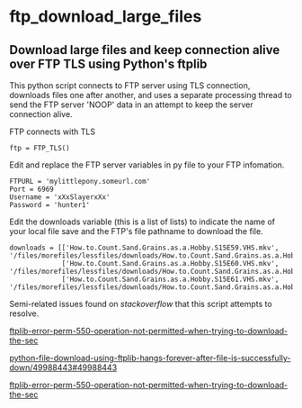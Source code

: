 # ftp_download_large_files
## Download large files and keep connection alive over FTP TLS using Python's ftplib

This python script connects to FTP server using TLS connection, downloads files one after another, and uses a separate processing thread to send the FTP server 'NOOP' data in an attempt to keep the server connection alive. 

FTP connects with TLS
```
ftp = FTP_TLS()
```

Edit and replace the FTP server variables in py file to your FTP infomation.
```
FTPURL = 'mylittlepony.someurl.com'
Port = 6969
Username = 'xXxSlayerxXx'
Password = 'hunter1'
```

Edit the downloads variable (this is a list of lists) to indicate the name of your local file save and the FTP's file pathname to download the file.
```
downloads = [['How.to.Count.Sand.Grains.as.a.Hobby.S15E59.VHS.mkv', '/files/morefiles/lessfiles/downloads/How.to.Count.Sand.Grains.as.a.Hobby.S15E59.VHS.mkv'],
             ['How.to.Count.Sand.Grains.as.a.Hobby.S15E60.VHS.mkv', '/files/morefiles/lessfiles/downloads/How.to.Count.Sand.Grains.as.a.Hobby.S15E60.VHS.mkv'],
             ['How.to.Count.Sand.Grains.as.a.Hobby.S15E61.VHS.mkv', '/files/morefiles/lessfiles/downloads/How.to.Count.Sand.Grains.as.a.Hobby.S15E61.VHS.mkv']]
```

Semi-related issues found on *stackoverflow* that this script attempts to resolve.

[ftplib-error-perm-550-operation-not-permitted-when-trying-to-download-the-sec](https://stackoverflow.com/questions/73534659/ftplib-error-perm-550-operation-not-permitted-when-trying-to-download-the-sec)

[python-file-download-using-ftplib-hangs-forever-after-file-is-successfully-down/49988443#49988443](https://stackoverflow.com/questions/49976095/python-file-download-using-ftplib-hangs-forever-after-file-is-successfully-down/49988443#49988443)

[ftplib-error-perm-550-operation-not-permitted-when-trying-to-download-the-sec](https://stackoverflow.com/questions/73534659/ftplib-error-perm-550-operation-not-permitted-when-trying-to-download-the-sec)
